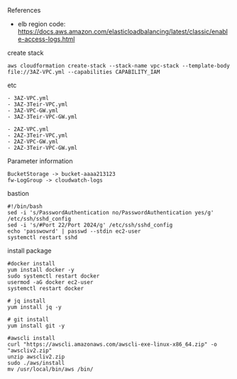 References
- elb region code: https://docs.aws.amazon.com/elasticloadbalancing/latest/classic/enable-access-logs.html

create stack
```
aws cloudformation create-stack --stack-name vpc-stack --template-body file://3AZ-VPC.yml --capabilities CAPABILITY_IAM
```

etc
```
- 3AZ-VPC.yml
- 3AZ-3Teir-VPC.yml
- 3AZ-VPC-GW.yml
- 3AZ-3Teir-VPC-GW.yml

- 2AZ-VPC.yml
- 2AZ-3Teir-VPC.yml
- 2AZ-VPC-GW.yml
- 2AZ-3Teir-VPC-GW.yml
```

Parameter information
```
BucketStorage -> bucket-aaaa213123
fw-LogGroup -> cloudwatch-logs
```

bastion
```
#!/bin/bash
sed -i 's/PasswordAuthentication no/PasswordAuthentication yes/g' /etc/ssh/sshd_config
sed -i 's/#Port 22/Port 2024/g' /etc/ssh/sshd_config
echo 'passwowrd' | passwd --stdin ec2-user
systemctl restart sshd
```

install package
```
#docker install
yum install docker -y
sudo systemctl restart docker
usermod -aG docker ec2-user
systemctl restart docker

# jq install
yum install jq -y

# git install
yum install git -y

#awscli install
curl "https://awscli.amazonaws.com/awscli-exe-linux-x86_64.zip" -o "awscliv2.zip"
unzip awscliv2.zip
sudo ./aws/install
mv /usr/local/bin/aws /bin/
```